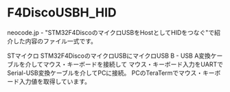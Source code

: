 # F4DiscoUSBH_HID

neocode.jp - "STM32F4DiscoのマイクロUSBをHostとしてHIDをつなぐ"で紹介した内容のファイル一式です。

STマイクロ STM32F4DiscoのマイクロUSBにマイクロUSB B - USB A変換ケーブルを介してマウス・キーボードを接続して
マウス・キーボード入力をUARTでSerial-USB変換ケーブルを介してPCに接続。
PCのTeraTermでマウス・キーボード入力値を取得しています。
